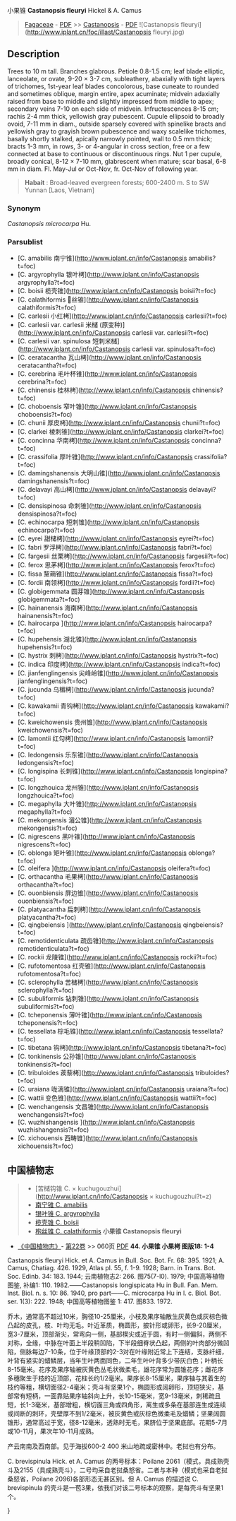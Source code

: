 小果锥 **Castanopsis fleuryi** Hickel & A. Camus

> [Fagaceae](http://www.iplant.cn/info/Fagaceae?t=foc) - [PDF](http://www.iplant.cn/foc/pdf/Fagaceae.pdf) >> [Castanopsis](http://www.iplant.cn/info/Castanopsis?t=foc) - [PDF](http://www.iplant.cn/foc/pdf/Castanopsis.pdf)
![Castanopsis fleuryi](http://www.iplant.cn/foc/illast/Castanopsis fleuryi.jpg)

## Description

Trees to 10 m tall. Branches glabrous. Petiole 0.8-1.5 cm; leaf blade elliptic, lanceolate, or ovate, 9-20 ×  3-7 cm, subleathery, abaxially with tight layers of trichomes, 1st-year leaf blades concolorous, base cuneate to rounded and sometimes oblique, margin entire, apex acuminate; midvein adaxially raised from base to middle and slightly impressed from middle to apex; secondary veins 7-10 on each side of midvein. Infructescences 8-15 cm; rachis 2-4 mm thick, yellowish gray pubescent. Cupule ellipsoid to broadly ovoid, 7-11 mm in diam., outside sparsely covered with spinelike bracts and yellowish gray to grayish brown pubescence and waxy scalelike trichomes, basally shortly stalked, apically narrowly pointed, wall to 0.5 mm thick; bracts 1-3 mm, in rows, 3- or 4-angular in cross section, free or a few connected at base to continuous or discontinuous rings. Nut 1 per cupule, broadly conical, 8-12 ×  7-10 mm, glabrescent when mature; scar basal, 6-8 mm in diam. Fl. May-Jul or Oct-Nov, fr. Oct-Nov of following year.
> **Habait** : 
> Broad-leaved evergreen forests; 600-2400 m. S to SW Yunnan [Laos, Vietnam]

### Synonym
*Castanopsis microcarpa* Hu.

### Parsublist

* [C.  amabilis  南宁锥](http://www.iplant.cn/info/Castanopsis amabilis?t=foc)
* [C.  argyrophylla  银叶栲](http://www.iplant.cn/info/Castanopsis argyrophylla?t=foc)
* [C.  boisii  榄壳锥](http://www.iplant.cn/info/Castanopsis boisii?t=foc)
* [C.  calathiformis  丝锥](http://www.iplant.cn/info/Castanopsis calathiformis?t=foc)
* [C.  carlesii  小红栲](http://www.iplant.cn/info/Castanopsis carlesii?t=foc)
* [C.  carlesii var. carlesii  米槠 (原变种)](http://www.iplant.cn/info/Castanopsis carlesii var. carlesii?t=foc)
* [C.  carlesii var. spinulosa  短刺米槠](http://www.iplant.cn/info/Castanopsis carlesii var. spinulosa?t=foc)
* [C.  ceratacantha  瓦山栲](http://www.iplant.cn/info/Castanopsis ceratacantha?t=foc)
* [C.  cerebrina  毛叶杯锥](http://www.iplant.cn/info/Castanopsis cerebrina?t=foc)
* [C.  chinensis  桂林栲](http://www.iplant.cn/info/Castanopsis chinensis?t=foc)
* [C.  choboensis  窄叶锥](http://www.iplant.cn/info/Castanopsis choboensis?t=foc)
* [C.  chunii  厚皮栲](http://www.iplant.cn/info/Castanopsis chunii?t=foc)
* [C.  clarkei  棱刺锥](http://www.iplant.cn/info/Castanopsis clarkei?t=foc)
* [C.  concinna  华南栲](http://www.iplant.cn/info/Castanopsis concinna?t=foc)
* [C.  crassifolia  厚叶锥](http://www.iplant.cn/info/Castanopsis crassifolia?t=foc)
* [C.  damingshanensis  大明山锥](http://www.iplant.cn/info/Castanopsis damingshanensis?t=foc)
* [C.  delavayi  高山栲](http://www.iplant.cn/info/Castanopsis delavayi?t=foc)
* [C.  densispinosa  命刺锥](http://www.iplant.cn/info/Castanopsis densispinosa?t=foc)
* [C.  echinocarpa  短刺锥](http://www.iplant.cn/info/Castanopsis echinocarpa?t=foc)
* [C.  eyrei  甜槠栲](http://www.iplant.cn/info/Castanopsis eyrei?t=foc)
* [C.  fabri  罗浮栲](http://www.iplant.cn/info/Castanopsis fabri?t=foc)
* [C.  fargesii  丝栗栲](http://www.iplant.cn/info/Castanopsis fargesii?t=foc)
* [C.  ferox  思茅栲](http://www.iplant.cn/info/Castanopsis ferox?t=foc)
* [C.  fissa  黧蒴锥](http://www.iplant.cn/info/Castanopsis fissa?t=foc)
* [C.  fordii  南领栲](http://www.iplant.cn/info/Castanopsis fordii?t=foc)
* [C.  globigemmata  圆芽锥](http://www.iplant.cn/info/Castanopsis globigemmata?t=foc)
* [C.  hainanensis  海南栲](http://www.iplant.cn/info/Castanopsis hainanensis?t=foc)
* [C.  hairocarpa  ](http://www.iplant.cn/info/Castanopsis hairocarpa?t=foc)
* [C.  hupehensis  湖北锥](http://www.iplant.cn/info/Castanopsis hupehensis?t=foc)
* [C.  hystrix  刺栲](http://www.iplant.cn/info/Castanopsis hystrix?t=foc)
* [C.  indica  印度栲](http://www.iplant.cn/info/Castanopsis indica?t=foc)
* [C.  jianfenglingensis  尖峰岭锥](http://www.iplant.cn/info/Castanopsis jianfenglingensis?t=foc)
* [C.  jucunda  乌楣栲](http://www.iplant.cn/info/Castanopsis jucunda?t=foc)
* [C.  kawakamii  青钩栲](http://www.iplant.cn/info/Castanopsis kawakamii?t=foc)
* [C.  kweichowensis  贵州锥](http://www.iplant.cn/info/Castanopsis kweichowensis?t=foc)
* [C.  lamontii  红勾栲](http://www.iplant.cn/info/Castanopsis lamontii?t=foc)
* [C.  ledongensis  乐东锥](http://www.iplant.cn/info/Castanopsis ledongensis?t=foc)
* [C.  longispina  长刺锥](http://www.iplant.cn/info/Castanopsis longispina?t=foc)
* [C.  longzhouica  龙州锥](http://www.iplant.cn/info/Castanopsis longzhouica?t=foc)
* [C.  megaphylla  大叶锥](http://www.iplant.cn/info/Castanopsis megaphylla?t=foc)
* [C.  mekongensis  湄公锥](http://www.iplant.cn/info/Castanopsis mekongensis?t=foc)
* [C.  nigrescens  黑叶锥](http://www.iplant.cn/info/Castanopsis nigrescens?t=foc)
* [C.  oblonga  矩叶锥](http://www.iplant.cn/info/Castanopsis oblonga?t=foc)
* [C.  oleifera  ](http://www.iplant.cn/info/Castanopsis oleifera?t=foc)
* [C.  orthacantha  毛果栲](http://www.iplant.cn/info/Castanopsis orthacantha?t=foc)
* [C.  ouonbiensis  屏边锥](http://www.iplant.cn/info/Castanopsis ouonbiensis?t=foc)
* [C.  platyacantha  扁刺栲](http://www.iplant.cn/info/Castanopsis platyacantha?t=foc)
* [C.  qingbeiensis  ](http://www.iplant.cn/info/Castanopsis qingbeiensis?t=foc)
* [C.  remotidenticulata  疏齿锥](http://www.iplant.cn/info/Castanopsis remotidenticulata?t=foc)
* [C.  rockii  龙陵锥](http://www.iplant.cn/info/Castanopsis rockii?t=foc)
* [C.  rufotomentosa  红壳锥](http://www.iplant.cn/info/Castanopsis rufotomentosa?t=foc)
* [C.  sclerophylla  苦槠栲](http://www.iplant.cn/info/Castanopsis sclerophylla?t=foc)
* [C.  subuliformis  钻刺锥](http://www.iplant.cn/info/Castanopsis subuliformis?t=foc)
* [C.  tcheponensis  薄叶锥](http://www.iplant.cn/info/Castanopsis tcheponensis?t=foc)
* [C.  tessellata  棕毛锥](http://www.iplant.cn/info/Castanopsis tessellata?t=foc)
* [C.  tibetana  钩栲](http://www.iplant.cn/info/Castanopsis tibetana?t=foc)
* [C.  tonkinensis  公孙锥](http://www.iplant.cn/info/Castanopsis tonkinensis?t=foc)
* [C.  tribuloides  蒺藜栲](http://www.iplant.cn/info/Castanopsis tribuloides?t=foc)
* [C.  uraiana  咙漓锥](http://www.iplant.cn/info/Castanopsis uraiana?t=foc)
* [C.  wattii  变色锥](http://www.iplant.cn/info/Castanopsis wattii?t=foc)
* [C.  wenchangensis  文昌锥](http://www.iplant.cn/info/Castanopsis wenchangensis?t=foc)
* [C.  wuzhishangensis  ](http://www.iplant.cn/info/Castanopsis wuzhishangensis?t=foc)
* [C.  xichouensis  西畴锥](http://www.iplant.cn/info/Castanopsis xichouensis?t=foc)
## 中国植物志

> * [苦槠钩锥  C.  × kuchugouzhui](http://www.iplant.cn/info/Castanopsis × kuchugouzhui?t=z)
> * [南宁锥  C.  amabilis](Castanopsis-amabilis-南宁锥.md)
> * [银叶锥  C.  argyrophylla](Castanopsis-argyrophylla-银叶栲.md)
> * [榄壳锥  C.  boisii](Castanopsis-boisii-榄壳锥.md)
> * [枹丝锥  C.  calathiformis](Castanopsis-calathiformis-枹丝锥.md)
**小果锥 Castanopsis fleuryi**

* [《中国植物志》](http://www.iplant.cn/frps)- [第22卷](http://www.iplant.cn/frps/vol/22) >> 060页 [PDF](http://www.iplant.cn/frps/pdf/22/060a.pdf)
**44. 小果锥 小果栲 图版18: 1-4**

Castanopsis fleuryi Hick. et A. Camus in Bull. Soc. Bot. Fr. 68: 395. 1921; A. Camus, Chatiag. 426. 1929, Atlas pl. 55, f. 1-9. 1928; Barn. in Trans. Bot. Soc. Edinb. 34: 183. 1944; 云南植物志2: 266. 图75(7-l0). 1979; 中国高等植物图鉴, 补编1: 110. 1982.——Castanopsis longispicata Hu in Bull. Fan. Mem. Inst. Biol. n. s. 10: 86. 1940, pro part——C. microcarpa Hu in l. c. Biol. Bot. ser. 1(3): 222. 1948; 中国高等植物图鉴 1: 417. 图833. 1972.

乔木，通常高不超过10米，胸径10-25厘米，小枝及果序轴散生灰黄色或灰棕色微凸起的皮孔，枝、叶均无毛。叶近革质，椭圆形，披针形或卵形，长9-20厘米，宽3-7厘米，顶部渐尖，常弯向一侧，基部楔尖或近于圆，有时一侧偏斜，两侧不对称，全缘，中脉在叶面上半段稍凹陷，下半段细脊状凸起，两侧的叶肉部分微凹陷，侧脉每边7-10条，位于叶缘顶部的2-3对在叶缘附近常上下连结，支脉纤细，叶背有紧实的蜡鳞层，当年生叶两面同色，二年生叶叶背多少带灰白色；叶柄长8-15毫米。花序及果序轴被灰黄色丛毛状微柔毛，雄花序常为圆锥花序；雌花序多穗聚生于枝的近顶部，花柱长约1/2毫米。果序长8-15厘米，果序轴与其着生的枝约等粗，横切面径2-4毫米；壳斗有坚果1个，椭圆形或阔卵形，顶短狭尖，基部常有短柄，一面靠贴果序轴斜向上升，长10-15毫米，宽9-13毫米，刺稀疏且短，长1-3毫米，基部增粗，横切面三角或四角形，离生或多条在基部连生成连续或间断的刺环，壳壁厚不到1/2毫米，被灰黄色或灰棕色微柔毛及蜡鳞；坚果阔圆锥形，通常高过于宽，径8-12毫米，透熟时无毛，果脐位于坚果底部。花期5-7月或10-11月，果次年10-11月成熟。

产云南南及西南部。见于海拔600-2 400 米山地疏或密林中。老挝也有分布。

C. brevispinula Hick. et A. Camus 的两号标本：Poilane 2061（模式，具成熟壳斗及2155（具成熟壳斗），二号均采自老挝桑怒省。二者与本种（模式也采自老挝桑怒省，Poilane 2096)各部形态无甚区别。但 A. Camus 的描述说 C. brevispinula 的壳斗是一苞3果，依我们对该二号标本的观察，是每壳斗有坚果1个。

}